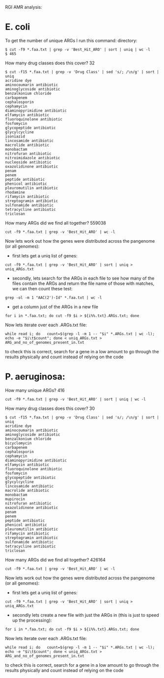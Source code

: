 RGI AMR analysis:

# E. coli
To get the number of unique ARGs I run this command: 
directory: 
 ```
 $ cut -f9 *.faa.txt | grep -v 'Best_Hit_ARO' | sort | uniq | wc -l
 $ 465
 ```
How many drug classes does this cover? 32
```
$ cut -f15 *.faa.txt | grep -v 'Drug Class' | sed 's/; /\n/g' | sort | uniq
acridine dye
aminocoumarin antibiotic
aminoglycoside antibiotic
benzalkonium chloride
carbapenem
cephalosporin
cephamycin
diaminopyrimidine antibiotic
elfamycin antibiotic
fluoroquinolone antibiotic
fosfomycin
glycopeptide antibiotic
glycylcycline
isoniazid
lincosamide antibiotic
macrolide antibiotic
monobactam
nitrofuran antibiotic
nitroimidazole antibiotic
nucleoside antibiotic
oxazolidinone antibiotic
penam
penem
peptide antibiotic
phenicol antibiotic
pleuromutilin antibiotic
rhodamine
rifamycin antibiotic
streptogramin antibiotic
sulfonamide antibiotic
tetracycline antibiotic
triclosan
```
How many ARGs did we find all together? 559038
```
cut -f9 *.faa.txt | grep -v 'Best_Hit_ARO' | wc -l
```


Now lets work out how the genes were distributed across the pangenome (or all genomes):
- first lets get a uniq list of genes:
```
cut -f9 *.faa.txt | grep -v 'Best_Hit_ARO' | sort | uniq > uniq_ARGs.txt
```

- secondly, lets search for the ARGs in each file to see how many of the files contain the ARGs and return the file name of those with matches, we can then count these 
test:
```
grep -ol -m 1 "AAC(2')-Id" *.faa.txt | wc -l
```

- get a column just of the ARGs in a new file
```
for i in *.faa.txt; do cut -f9 $i > ${i%%.txt}.ARGs.txt; done
```

Now lets iterate over each .ARGs.txt file:
```
while read i; do   count=$(grep -l -m 1 -- "$i" *.ARGs.txt | wc -l);   echo -e "$i\t$count"; done < uniq_ARGs.txt > ARG_and_no_of_genomes_present_in.txt
```

to check this is correct, search for a gene in a low amount to go through the results physically and count instead of relying on the code


# P. aeruginosa:

How many unique ARGs? 416
```
cut -f9 *.faa.txt | grep -v 'Best_Hit_ARO' | sort | uniq | wc -l
```


How many drug classes does this cover? 30
```
$ cut -f15 *.faa.txt | grep -v 'Drug Class' | sed 's/; /\n/g' | sort | uniq
acridine dye
aminocoumarin antibiotic
aminoglycoside antibiotic
benzalkonium chloride
bicyclomycin
carbapenem
cephalosporin
cephamycin
diaminopyrimidine antibiotic
elfamycin antibiotic
fluoroquinolone antibiotic
fosfomycin
glycopeptide antibiotic
glycylcycline
lincosamide antibiotic
macrolide antibiotic
monobactam
mupirocin
nitrofuran antibiotic
oxazolidinone antibiotic
penam
penem
peptide antibiotic
phenicol antibiotic
pleuromutilin antibiotic
rifamycin antibiotic
streptogramin antibiotic
sulfonamide antibiotic
tetracycline antibiotic
triclosan
```


How many ARGs did we find all together? 426164
```
cut -f9 *.faa.txt | grep -v 'Best_Hit_ARO' | wc -l
```


Now lets work out how the genes were distributed across the pangenome (or all genomes):
- first lets get a uniq list of genes:
```
cut -f9 *.faa.txt | grep -v 'Best_Hit_ARO' | sort | uniq > uniq_ARGs.txt
```

- secondly lets create a new file with just the ARGs in (this is just to speed up the processing):
```
for i in *.faa.txt; do cut -f9 $i > ${i%%.txt}.ARGs.txt; done
```


Now lets iterate over each .ARGs.txt file:
```
while read i; do   count=$(grep -l -m 1 -- "$i" *.ARGs.txt | wc -l);   echo -e "$i\t$count"; done < uniq_ARGs.txt > ARG_and_no_of_genomes_present_in.txt
```

to check this is correct, search for a gene in a low amount to go through the results physically and count instead of relying on the code

